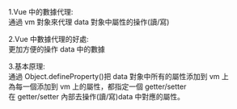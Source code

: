 1.Vue 中的數據代理:  
通過 vm 對象來代理 data 對象中屬性的操作(讀/寫)

2.Vue 中數據代理的好處:  
更加方便的操作 data 中的數據

3.基本原理:  
通過 Object.defineProperty()把 data 對象中所有的屬性添加到 vm 上  
為每一個添加到 vm 上的屬性，都指定一個 getter/setter  
在 getter/setter 內部去操作(讀/寫)data 中對應的屬性。
